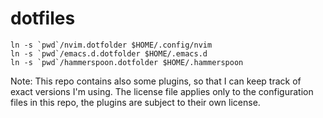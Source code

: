 # dotfiles

    ln -s `pwd`/nvim.dotfolder $HOME/.config/nvim
    ln -s `pwd`/emacs.d.dotfolder $HOME/.emacs.d
    ln -s `pwd`/hammerspoon.dotfolder $HOME/.hammerspoon

Note: This repo contains also some plugins, so that I can keep track of exact versions I'm using. The license file applies only to the configuration files in this repo, the plugins are subject to their own license.
